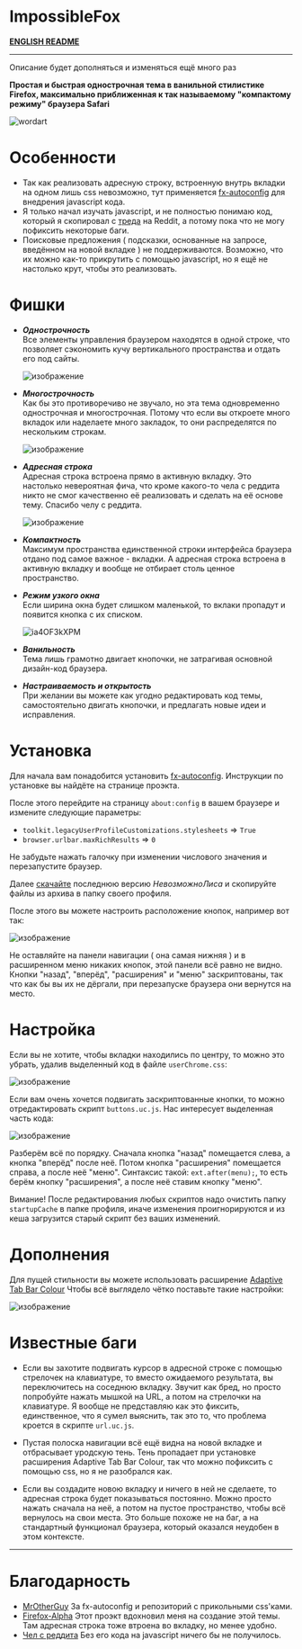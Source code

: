 # ImpossibleFox

**[ENGLISH README](https://github.com/Naezr/ImpossibleFox/blob/main/README-alt.md)**

--------

Описание будет дополняться и изменяться ещё много раз

**Простая и быстрая однострочная тема в ванильной стилистике Firefox, максимально приближенная к так называемому "компактому режиму" браузера Safari**

![wordart](https://github.com/Naezr/ImpossibleFox/assets/95460152/41d28042-f758-464f-9493-6fc1d04a0a98)



# Особенности
 - Так как реализовать адресную строку, встроенную внутрь вкладки на одном лишь css невозможно, тут применяется [fx-autoconfig](https://github.com/MrOtherGuy/fx-autoconfig) для внедрения javascript кода.
 - Я только начал изучать javascript, и не полностью понимаю код, который я скопировал с [треда](https://www.reddit.com/r/FirefoxCSS/comments/nv1lb6/url_on_the_tab_like_the_new_safari/) на Reddit, а потому пока что не могу пофиксить некоторые баги.
 - Поисковые предложения ( подсказки, основанные на запросе, введённом на новой вкладке ) не поддерживаются. Возможно, что их можно как-то прикрутить с помощью javascript, но я ещё не настолько крут, чтобы это реализовать.



# Фишки
- ***Однострочность***  
   Все элементы управления браузером находятся в одной строке, что позволяет сэкономить кучу вертикального пространства и отдать его под сайты.
  
   ![изображение](https://github.com/Naezr/ImpossibleFox/assets/95460152/7edee538-caad-4d96-bf42-9f0f3b99a161)

- ***Многострочность***  
   Как бы это противоречиво не звучало, но эта тема одновременно однострочная и многострочная. Потому что если вы откроете много вкладок или наделаете много закладок, то они распределятся по нескольким строкам.
  
   ![изображение](https://github.com/Naezr/ImpossibleFox/assets/95460152/5db4a487-700c-48c7-a56a-da950e311ac2)


- ***Адресная строка***  
   Адресная строка встроена прямо в активную вкладку. Это настолько невероятная фича, что кроме какого-то чела с реддита никто не смог качественно её реализовать и сделать на её основе тему. Спасибо челу с реддита.
  
   ![изображение](https://github.com/Naezr/ImpossibleFox/assets/95460152/7e92e8ad-83d1-41e4-99f9-1c24b9da7c75)

- ***Компактность***  
   Максимум пространства единственной строки интерфейса браузера отдано под самое важное - вкладки. А адресная строка встроена в активную вкладку и вообще не отбирает столь ценное пространство.

- ***Режим узкого окна***  
   Если ширина окна будет слишком маленькой, то вклаки пропадут и появится кнопка с их списком.

   ![ia4OF3kXPM](https://github.com/Naezr/ImpossibleFox/assets/95460152/84af4c6a-0ed0-42c4-837c-19a73d47764c)


- ***Ванильность***  
   Тема лишь грамотно двигает кнопочки, не затрагивая основной дизайн-код браузера.

- ***Настраиваемость и открытость***  
   При желании вы можете как угодно редактировать код темы, самостоятельно двигать кнопочки, и предлагать новые идеи и исправления.



# Установка

Для начала вам понадобится установить [fx-autoconfig](https://github.com/MrOtherGuy/fx-autoconfig). Инструкции по установке вы найдёте на странице проэкта.

После этого перейдите на страницу `about:config` в вашем браузере и измените следующие параметры:
 - `toolkit.legacyUserProfileCustomizations.stylesheets` => `True`
 - `browser.urlbar.maxRichResults` => `0`

Не забудьте нажать галочку при изменении числового значения и перезапустите браузер.

Далее [скачайте](https://github.com/Naezr/ImpossibleFox/releases) последнюю версию *НевозможноЛиса* и скопируйте файлы из архива в папку своего профиля.

После этого вы можете настроить расположение кнопок, например вот так:

![изображение](https://github.com/Naezr/ImpossibleFox/assets/95460152/c7863a53-24bb-4734-ab36-75ee3f4f92f6)

Не оставляйте на панели навигации ( она самая нижняя ) и в расширенном меню никаких кнопок, этой панели всё равно не видно. Кнопки "назад", "вперёд", "расширения" и "меню" заскриптованы, так что как бы вы их не дёргали, при перезапуске браузера они вернутся на место.



# Настройка
Если вы не хотите, чтобы вкладки находились по центру, то можно это убрать, удалив выделенный код в файле `userChrome.css`:

![изображение](https://github.com/Naezr/ImpossibleFox/assets/95460152/883ed4a7-79b1-4acf-9436-23234b845262)

Если вам очень хочется подвигать заскриптованные кнопки, то можно отредактировать скрипт `buttons.uc.js`. Нас интересует выделенная часть кода:
 
![изображение](https://github.com/Naezr/ImpossibleFox/assets/95460152/f766e1c3-cd85-440d-9242-30c469ffe59e)

Разберём всё по порядку. Сначала кнопка "назад" помещается слева, а кнопка "вперёд" после неё. Потом кнопка "расширения" помещается справа, а после неё "меню". Синтаксис такой: `ext.after(menu);`, то есть берём кнопку "расширения", а после неё ставим кнопку "меню".

Вимание! После редактирования любых скриптов надо очистить папку `startupCache` в папке профиля, иначе изменения проигнорируются и из кеша загрузится старый скрипт без ваших изменений.

# Дополнения

Для пущей стильности вы можете использовать расширение [Adaptive Tab Bar Colour](https://addons.mozilla.org/ru/firefox/addon/adaptive-tab-bar-colour/)
Чтобы всё выглядело чётко поставьте такие настройки:

![изображение](https://github.com/Naezr/ImpossibleFox/assets/95460152/88b230e0-1456-4bf4-b161-8eaf9c7505ca)



# Известные баги

 - Если вы захотите подвигать курсор в адресной строке с помощью стрелочек на клавиатуре, то вместо ожидаемого результата, вы переключитесь на соседнюю вкладку. Звучит как бред, но просто попробуйте нажать мышкой на URL, а потом на стрелочки на клавиатуре. Я вообще не представляю как это фиксить, единственное, что я сумел выяснить, так это то, что проблема кроется в скрипте `url.uc.js`.

 - Пустая полоска навигации всё ещё видна на новой вкладке и отбрасывает уродскую тень. Тень пропадает при установке расширения Adaptive Tab Bar Colour, так что можно пофиксить с помощью css, но я не разобрался как.
 - Если вы создадите новою вкладку и ничего в ней не сделаете, то адресная строка будет показываться постоянно. Можно просто нажать сначала на неё, а потом на пустое пространство, чтобы всё вернулось на свои места. Это больше похоже не на баг, а на стандартный функционал браузера, который оказался неудобен в этом контексте.


----------



# Благодарность
 - [MrOtherGuy](https://github.com/MrOtherGuy)   За fx-autoconfig и репозиторий с прикольными css'ками.  
 - [Firefox-Alpha](https://github.com/Tagggar/Firefox-Alpha)   Этот проэкт вдохновил меня на создание этой темы. Там адресная строка тоже втроена во вкладку, но менее удобно.  
 - [Чел с реддита](https://www.reddit.com/r/FirefoxCSS/comments/nv1lb6/url_on_the_tab_like_the_new_safari/)   Без его кода на javascript ничего бы не получилось.  
